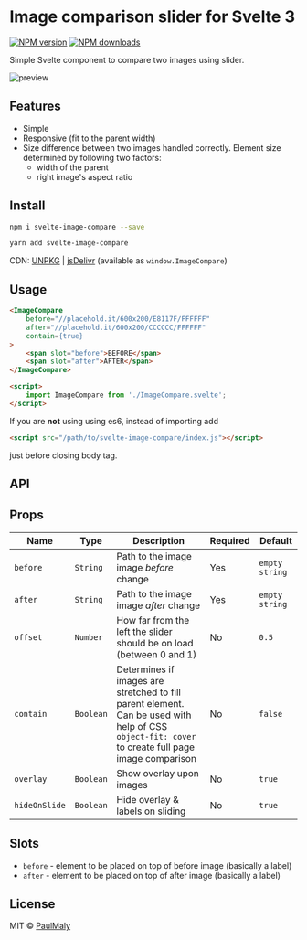 # Image comparison slider for Svelte 3

[![NPM version](https://img.shields.io/npm/v/svelte-image-compare.svg?style=flat)](https://www.npmjs.com/package/svelte-image-compare) [![NPM downloads](https://img.shields.io/npm/dm/svelte-image-compare.svg?style=flat)](https://www.npmjs.com/package/svelte-image-compare)

Simple Svelte component to compare two images using slider.

![preview](https://react-compare-image.yuuniworks.com/anime.gif)

## Features

- Simple
- Responsive (fit to the parent width)
- Size difference between two images handled correctly. Element size determined by following two factors:
  - width of the parent
  - right image's aspect ratio

## Install

```bash
npm i svelte-image-compare --save
```

```bash
yarn add svelte-image-compare
```

CDN: [UNPKG](https://unpkg.com/svelte-image-compare/) | [jsDelivr](https://cdn.jsdelivr.net/npm/svelte-image-compare/) (available as `window.ImageCompare`)

## Usage

```html
<ImageCompare 
    before="//placehold.it/600x200/E8117F/FFFFFF"
    after="//placehold.it/600x200/CCCCCC/FFFFFF"
    contain={true}
>
	<span slot="before">BEFORE</span>
	<span slot="after">AFTER</span>
</ImageCompare>

<script>
    import ImageCompare from './ImageCompare.svelte';
</script>
```

If you are **not** using using es6, instead of importing add 

```html
<script src="/path/to/svelte-image-compare/index.js"></script>
```

just before closing body tag.

## API

## Props

| Name | Type | Description | Required | Default |
| --- | --- | --- | --- | --- |
| `before` | `String` | Path to the image image *before* change | Yes | `empty string` |
| `after` | `String` | Path to the image image *after* change | Yes | `empty string` |
| `offset` | `Number` | How far from the left the slider should be on load (between 0 and 1) | No | `0.5` |
| `contain` | `Boolean` | Determines if images are stretched to fill parent element. Can be used with help of CSS `object-fit: cover` to create full page image comparison | No | `false` |
| `overlay` | `Boolean` | Show overlay upon images | No | `true` |
| `hideOnSlide` | `Boolean` | Hide overlay & labels on sliding | No | `true` |

## Slots

- `before` - element to be placed on top of before image (basically a label)
- `after` - element to be placed on top of after image (basically a label)

## License

MIT &copy; [PaulMaly](https://github.com/PaulMaly)